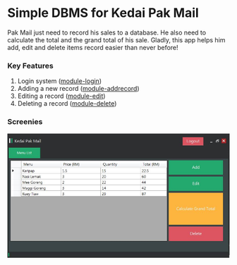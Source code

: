 Simple DBMS for Kedai Pak Mail
================

Pak Mail just need to record his sales to a database. He also need to calculate the total and the grand total of his sale. Gladly, this app helps him add, edit and delete items record easier than never before!

### Key Features

  1. Login system ([module-login](https://github.com/farizluqman/simple-database/blob/master/module-login.vb))
  2. Adding a new record ([module-addrecord](https://github.com/farizluqman/simple-database/blob/master/module-addrecord.vb))
  2. Editing a record ([module-edit](https://github.com/farizluqman/simple-database/blob/master/module-edit.vb))
  3. Deleting a record ([module-delete](https://github.com/farizluqman/simple-database/blob/master/module-login.vb))

### Screenies

![Alt text](screenies.JPG "Optional title")

